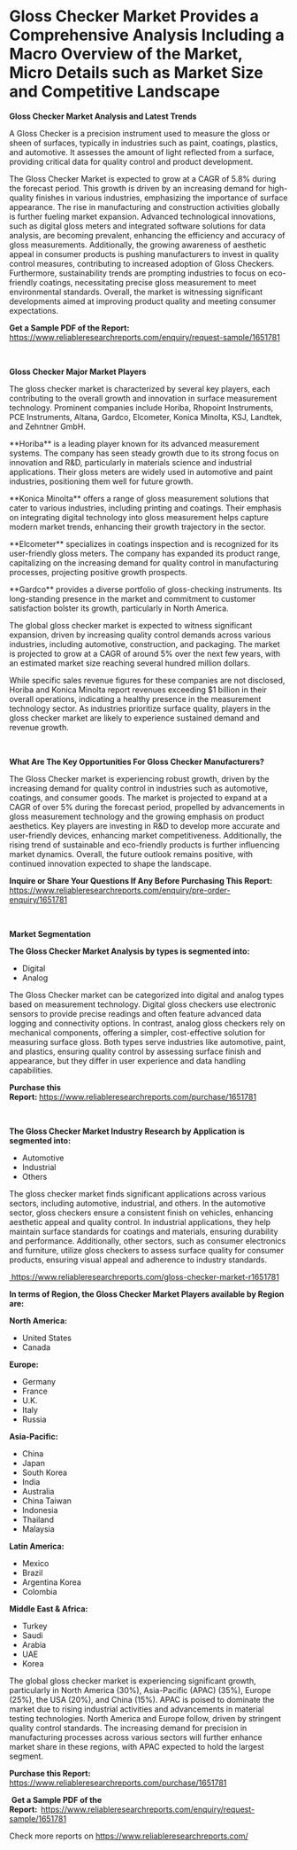 <p><h1>Gloss Checker Market Provides a Comprehensive Analysis Including a Macro Overview of the Market, Micro Details such as Market Size and Competitive Landscape</h1></p><p><strong>Gloss Checker Market Analysis and Latest Trends</strong></p>
<p><p>A Gloss Checker is a precision instrument used to measure the gloss or sheen of surfaces, typically in industries such as paint, coatings, plastics, and automotive. It assesses the amount of light reflected from a surface, providing critical data for quality control and product development.</p><p>The Gloss Checker Market is expected to grow at a CAGR of 5.8% during the forecast period. This growth is driven by an increasing demand for high-quality finishes in various industries, emphasizing the importance of surface appearance. The rise in manufacturing and construction activities globally is further fueling market expansion. Advanced technological innovations, such as digital gloss meters and integrated software solutions for data analysis, are becoming prevalent, enhancing the efficiency and accuracy of gloss measurements. Additionally, the growing awareness of aesthetic appeal in consumer products is pushing manufacturers to invest in quality control measures, contributing to increased adoption of Gloss Checkers. Furthermore, sustainability trends are prompting industries to focus on eco-friendly coatings, necessitating precise gloss measurement to meet environmental standards. Overall, the market is witnessing significant developments aimed at improving product quality and meeting consumer expectations.</p></p>
<p><strong>Get a Sample PDF of the Report:&nbsp;</strong> <a href="https://www.reliableresearchreports.com/enquiry/request-sample/1651781?utm_campaign=3323&utm_medium=2&utm_source=Github&utm_content=ia&utm_term=08042025&utm_id=gloss-checker">https://www.reliableresearchreports.com/enquiry/request-sample/1651781</a></p>
<p>&nbsp;</p>
<p><strong>Gloss Checker Major Market Players</strong></p>
<p><p>The gloss checker market is characterized by several key players, each contributing to the overall growth and innovation in surface measurement technology. Prominent companies include Horiba, Rhopoint Instruments, PCE Instruments, Altana, Gardco, Elcometer, Konica Minolta, KSJ, Landtek, and Zehntner GmbH.</p><p>**Horiba** is a leading player known for its advanced measurement systems. The company has seen steady growth due to its strong focus on innovation and R&D, particularly in materials science and industrial applications. Their gloss meters are widely used in automotive and paint industries, positioning them well for future growth.</p><p>**Konica Minolta** offers a range of gloss measurement solutions that cater to various industries, including printing and coatings. Their emphasis on integrating digital technology into gloss measurement helps capture modern market trends, enhancing their growth trajectory in the sector.</p><p>**Elcometer** specializes in coatings inspection and is recognized for its user-friendly gloss meters. The company has expanded its product range, capitalizing on the increasing demand for quality control in manufacturing processes, projecting positive growth prospects.</p><p>**Gardco** provides a diverse portfolio of gloss-checking instruments. Its long-standing presence in the market and commitment to customer satisfaction bolster its growth, particularly in North America.</p><p>The global gloss checker market is expected to witness significant expansion, driven by increasing quality control demands across various industries, including automotive, construction, and packaging. The market is projected to grow at a CAGR of around 5% over the next few years, with an estimated market size reaching several hundred million dollars.</p><p>While specific sales revenue figures for these companies are not disclosed, Horiba and Konica Minolta report revenues exceeding $1 billion in their overall operations, indicating a healthy presence in the measurement technology sector. As industries prioritize surface quality, players in the gloss checker market are likely to experience sustained demand and revenue growth.</p></p>
<p>&nbsp;</p>
<p><strong>What Are The Key Opportunities For Gloss Checker Manufacturers?</strong></p>
<p><p>The Gloss Checker market is experiencing robust growth, driven by the increasing demand for quality control in industries such as automotive, coatings, and consumer goods. The market is projected to expand at a CAGR of over 5% during the forecast period, propelled by advancements in gloss measurement technology and the growing emphasis on product aesthetics. Key players are investing in R&D to develop more accurate and user-friendly devices, enhancing market competitiveness. Additionally, the rising trend of sustainable and eco-friendly products is further influencing market dynamics. Overall, the future outlook remains positive, with continued innovation expected to shape the landscape.</p></p>
<p><strong>Inquire or Share Your Questions If Any Before Purchasing This Report:</strong> <a href="https://www.reliableresearchreports.com/enquiry/pre-order-enquiry/1651781?utm_campaign=3323&utm_medium=2&utm_source=Github&utm_content=ia&utm_term=08042025&utm_id=gloss-checker">https://www.reliableresearchreports.com/enquiry/pre-order-enquiry/1651781</a></p>
<p>&nbsp;</p>
<p><strong>Market Segmentation</strong></p>
<p><strong>The Gloss Checker Market Analysis by types is segmented into:</strong></p>
<p><ul><li>Digital</li><li>Analog</li></ul></p>
<p><p>The Gloss Checker market can be categorized into digital and analog types based on measurement technology. Digital gloss checkers use electronic sensors to provide precise readings and often feature advanced data logging and connectivity options. In contrast, analog gloss checkers rely on mechanical components, offering a simpler, cost-effective solution for measuring surface gloss. Both types serve industries like automotive, paint, and plastics, ensuring quality control by assessing surface finish and appearance, but they differ in user experience and data handling capabilities.</p></p>
<p><strong>Purchase this Report:&nbsp;</strong><a href="https://www.reliableresearchreports.com/purchase/1651781?utm_campaign=3323&utm_medium=2&utm_source=Github&utm_content=ia&utm_term=08042025&utm_id=gloss-checker">https://www.reliableresearchreports.com/purchase/1651781</a></p>
<p>&nbsp;</p>
<p><strong>The Gloss Checker Market Industry Research by Application is segmented into:</strong></p>
<p><ul><li>Automotive</li><li>Industrial</li><li>Others</li></ul></p>
<p><p>The gloss checker market finds significant applications across various sectors, including automotive, industrial, and others. In the automotive sector, gloss checkers ensure a consistent finish on vehicles, enhancing aesthetic appeal and quality control. In industrial applications, they help maintain surface standards for coatings and materials, ensuring durability and performance. Additionally, other sectors, such as consumer electronics and furniture, utilize gloss checkers to assess surface quality for consumer products, ensuring visual appeal and adherence to industry standards.</p></p>
<p><a href="https://www.reliableresearchreports.com/gloss-checker-market-r1651781?utm_campaign=3323&utm_medium=2&utm_source=Github&utm_content=ia&utm_term=08042025&utm_id=gloss-checker">&nbsp;https://www.reliableresearchreports.com/gloss-checker-market-r1651781</a></p>
<p><strong>In terms of Region, the Gloss Checker Market Players available by Region are:</strong></p>
<p>
    <p> <strong> North America: </strong>
        <ul>
            <li>United States</li>
            <li>Canada</li>
        </ul>
        </p> 
    <p> <strong> Europe: </strong>
        <ul>
            <li>Germany</li>
            <li>France</li>
            <li>U.K.</li>
            <li>Italy</li>
            <li>Russia</li>
        </ul>
        </p> 
    <p> <strong> Asia-Pacific: </strong>
        <ul>
            <li>China</li>
            <li>Japan</li>
            <li>South Korea</li>
            <li>India</li>
            <li>Australia</li>
            <li>China Taiwan</li>
            <li>Indonesia</li>
            <li>Thailand</li>
            <li>Malaysia</li>
        </ul>
        </p> 
    <p> <strong> Latin America: </strong>
        <ul>
            <li>Mexico</li>
            <li>Brazil</li>
            <li>Argentina Korea</li>
            <li>Colombia</li>
        </ul>
        </p> 
    <p> <strong> Middle East & Africa: </strong>
        <ul>
            <li>Turkey</li>
            <li>Saudi</li>
            <li>Arabia</li>
            <li>UAE</li>
            <li>Korea</li>
        </ul>
    </p>
    </p>
<p><p>The global gloss checker market is experiencing significant growth, particularly in North America (30%), Asia-Pacific (APAC) (35%), Europe (25%), the USA (20%), and China (15%). APAC is poised to dominate the market due to rising industrial activities and advancements in material testing technologies. North America and Europe follow, driven by stringent quality control standards. The increasing demand for precision in manufacturing processes across various sectors will further enhance market share in these regions, with APAC expected to hold the largest segment.</p></p>
<p><strong>Purchase this Report: </strong><a href="https://www.reliableresearchreports.com/purchase/1651781?utm_campaign=3323&utm_medium=2&utm_source=Github&utm_content=ia&utm_term=08042025&utm_id=gloss-checker">https://www.reliableresearchreports.com/purchase/1651781</a></p>
<p>&nbsp;<strong>Get a Sample PDF of the Report:&nbsp;&nbsp;</strong><a href="https://www.reliableresearchreports.com/enquiry/request-sample/1651781?utm_campaign=3323&utm_medium=2&utm_source=Github&utm_content=ia&utm_term=08042025&utm_id=gloss-checker">https://www.reliableresearchreports.com/enquiry/request-sample/1651781</a></p>
<p><strong></strong></p>
<p>Check more reports on <a href="https://www.reliableresearchreports.com/?utm_campaign=3323&utm_medium=2&utm_source=Github&utm_content=ia&utm_term=08042025&utm_id=gloss-checker">https://www.reliableresearchreports.com/</a></p>